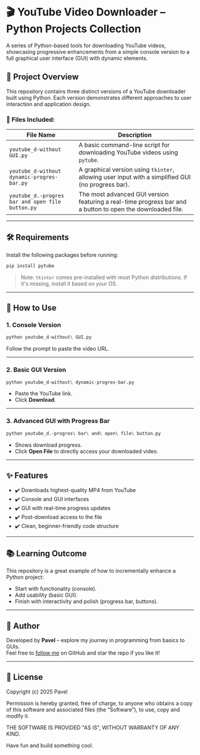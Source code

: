 # 🎬 YouTube Video Downloader – Python Projects Collection

A series of Python-based tools for downloading YouTube videos, showcasing progressive enhancements from a simple console version to a full graphical user interface (GUI) with dynamic elements.

## 🚀 Project Overview

This repository contains three distinct versions of a YouTube downloader built using Python. Each version demonstrates different approaches to user interaction and application design.

### 📁 Files Included:

| File Name | Description |
| --------- | ----------- |
| `youtube_d-without GUI.py` | A basic command-line script for downloading YouTube videos using `pytube`. |
| `youtube_d-without dynamic-progres-bar.py` | A graphical version using `tkinter`, allowing user input with a simplified GUI (no progress bar). |
| `youtube_d.-progres bar and open file button.py` | The most advanced GUI version featuring a real-time progress bar and a button to open the downloaded file. |

---

## 🛠️ Requirements

Install the following packages before running:

```bash
pip install pytube
```

> Note: `tkinter` comes pre-installed with most Python distributions. If it's missing, install it based on your OS.

---

## 🧪 How to Use

### 1. Console Version

```bash
python youtube_d-without\ GUI.py
```
Follow the prompt to paste the video URL.

---

### 2. Basic GUI Version

```bash
python youtube_d-without\ dynamic-progres-bar.py
```
- Paste the YouTube link.
- Click **Download**.

---

### 3. Advanced GUI with Progress Bar

```bash
python youtube_d.-progres\ bar\ and\ open\ file\ button.py
```
- Shows download progress.
- Click **Open File** to directly access your downloaded video.

---


## ✨ Features

- ✔️ Downloads highest-quality MP4 from YouTube
- ✔️ Console and GUI interfaces
- ✔️ GUI with real-time progress updates
- ✔️ Post-download access to the file
- ✔️ Clean, beginner-friendly code structure

---

## 📚 Learning Outcome

This repository is a great example of how to incrementally enhance a Python project:
- Start with functionality (console).
- Add usability (basic GUI).
- Finish with interactivity and polish (progress bar, buttons).

---

## 🧠 Author

Developed by **Pavel** – explore my journey in programming from basics to GUIs.  
Feel free to [follow me](https://github.com/pavellakov) on GitHub and star the repo if you like it!

---

## 📄 License

Copyright (c) 2025 Pavel

Permission is hereby granted, free of charge, to anyone who obtains a copy
of this software and associated files (the “Software”), to use, copy and modify it.

THE SOFTWARE IS PROVIDED "AS IS", WITHOUT WARRANTY OF ANY KIND.

Have fun and build something cool.